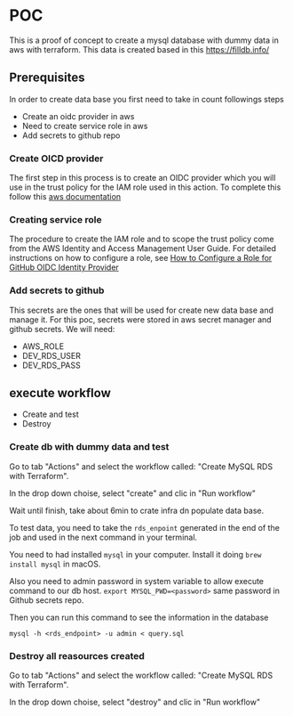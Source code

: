 # POC

This is a proof of concept to create a mysql database with dummy data in aws with terraform. This data is created based in this https://filldb.info/

## Prerequisites

In order to create data base you first need to take in count followings steps

- Create an oidc provider in aws
- Need to create service role in aws
- Add secrets to github repo

### Create OICD provider

The first step in this process is to create an OIDC provider which you will use in the trust policy for the IAM role used in this action. To complete this follow this [aws documentation](https://aws.amazon.com/blogs/security/use-iam-roles-to-connect-github-actions-to-actions-in-aws/#Step)

### Creating service role

The procedure to create the IAM role and to scope the trust policy come from the AWS Identity and Access Management User Guide. For detailed instructions on how to configure a role, see [How to Configure a Role for GitHub OIDC Identity Provider](https://docs.aws.amazon.com/IAM/latest/UserGuide/id_roles_create_for-idp_oidc.html#idp_oidc_Create_GitHub)


### Add secrets to github

This secrets are the ones that will be used for create new data base and manage it. For this poc, secrets were stored in aws secret manager and github secrets. We will need:

- AWS_ROLE
- DEV_RDS_USER
- DEV_RDS_PASS

## execute workflow

- Create and test
- Destroy

### Create db with dummy data and test

Go to tab "Actions" and select the workflow called: "Create MySQL RDS with Terraform".

In the drop down choise, select "create" and clic in "Run workflow"

Wait until finish, take about 6min to crate infra dn populate data base.

To test data, you need to take the `rds_enpoint` generated in the end of the job and used in the next command in your terminal.

You need to had installed `mysql` in your computer. Install it doing `brew install mysql` in macOS.

Also you need to admin password in system variable to allow execute command to our db host. `export MYSQL_PWD=<password>` same password in Github secrets repo.

Then you can run this command to see the information in the database

```
mysql -h <rds_endpoint> -u admin < query.sql
```

### Destroy all reasources created

Go to tab "Actions" and select the workflow called: "Create MySQL RDS with Terraform".

In the drop down choise, select "destroy" and clic in "Run workflow"